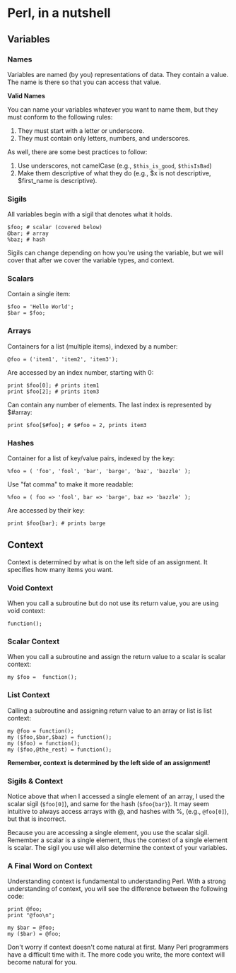 # Perl, in a nutshell

## Variables

### Names
Variables are named (by you) representations of data. They contain a value. The
name is there so that you can access that value.

__Valid Names__

You can name your variables whatever you want to name them, but they must
conform to the following rules:

1. They must start with a letter or underscore.
2. They must contain only letters, numbers, and underscores.

As well, there are some best practices to follow:

1. Use underscores, not camelCase (e.g., `$this_is_good`, `$thisIsBad`)
2. Make them descriptive of what they do (e.g., $x is not descriptive,
   $first_name is descriptive).

### Sigils

All variables begin with a sigil that denotes what it holds.

    $foo; # scalar (covered below)
    @bar; # array
    %baz; # hash

Sigils can change depending on how you're using the variable, but we will cover
that after we cover the variable types, and context.

### Scalars

Contain a single item:

    $foo = 'Hello World';
    $bar = $foo;

### Arrays

Containers for a list (multiple items), indexed by a number:

    @foo = ('item1', 'item2', 'item3');

Are accessed by an index number, starting with 0:

    print $foo[0]; # prints item1
    print $foo[2]; # prints item3

Can contain any number of elements. The last index is represented by $#array:

    print $foo[$#foo]; # $#foo = 2, prints item3

### Hashes

Container for a list of key/value pairs, indexed by the key:

    %foo = ( 'foo', 'fool', 'bar', 'barge', 'baz', 'bazzle' );

Use "fat comma" to make it more readable:

    %foo = ( foo => 'fool', bar => 'barge', baz => 'bazzle' );

Are accessed by their key:

    print $foo{bar}; # prints barge


## Context

Context is determined by what is on the left side of an assignment. It
specifies how many items you want.

### Void Context

When you call a subroutine but do not use its return value, you are using void
context:

    function();


### Scalar Context

When you call a subroutine and assign the return value to a scalar is scalar
context:

    my $foo =  function();

### List Context

Calling a subroutine and assigning return value to an array or list is list
context:

    my @foo = function();
    my ($foo,$bar,$baz) = function();
    my ($foo) = function();
    my ($foo,@the_rest) = function();

__Remember, context is determined by the left side of an assignment!__

### Sigils & Context

Notice above that when I accessed a single element of an array, I used the
scalar sigil (`$foo[0]`), and same for the hash (`$foo{bar}`). It may seem
intuitive to always access arrays with @, and hashes with %, (e.g., `@foo[0]`),
but that is incorrect.

Because you are accessing a single element, you use the scalar sigil. Remember
a scalar is a single element, thus the context of a single element is scalar.
The sigil you use will also determine the context of your variables.

### A Final Word on Context

Understanding context is fundamental to understanding Perl. With a strong
understanding of context, you will see the difference between the following
code:

    print @foo;
    print "@foo\n";

    my $bar = @foo;
    my ($bar) = @foo;

Don't worry if context doesn't come natural at first. Many Perl programmers
have a difficult time with it. The more code you write, the more context will
become natural for you.


